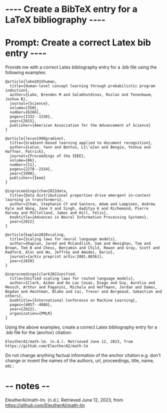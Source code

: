 # ---- Create a BibTeX entry for a LaTeX bibliography ----

# Prompt: Create a correct Latex bib entry ----
Provide me with a correct Latex bibliography entry for a .bib file using the following examples:
```Examples to follow:
@article{lake2015human,
  title={Human-level concept learning through probabilistic program induction},
  author={Lake, Brenden M and Salakhutdinov, Ruslan and Tenenbaum, Joshua B},
  journal={Science},
  volume={350},
  number={6266},
  pages={1332--1338},
  year={2015},
  publisher={American Association for the Advancement of Science}
}

@article{lecun1998gradient,
  title={Gradient-based learning applied to document recognition},
  author={LeCun, Yann and Bottou, L{\'e}on and Bengio, Yoshua and Haffner, Patrick},
  journal={Proceedings of the IEEE},
  volume={86},
  number={11},
  pages={2278--2324},
  year={1998},
  publisher={Ieee}
}

@inproceedings{chan2022data,
  title={Data distributional properties drive emergent in-context learning in transformers},
  author={Chan, Stephanie CY and Santoro, Adam and Lampinen, Andrew Kyle and Wang, Jane X and Singh, Aaditya K and Richemond, Pierre Harvey and McClelland, James and Hill, Felix},
  booktitle={Advances in Neural Information Processing Systems},
  year={2022}
}

@article{kaplan2020scaling,
  title={Scaling laws for neural language models},
  author={Kaplan, Jared and McCandlish, Sam and Henighan, Tom and Brown, Tom B and Chess, Benjamin and Child, Rewon and Gray, Scott and Radford, Alec and Wu, Jeffrey and Amodei, Dario},
  journal={arXiv preprint arXiv:2001.08361},
  year={2020}
}

@inproceedings{clark2022unified,
  title={Unified scaling laws for routed language models},
  author={Clark, Aidan and De Las Casas, Diego and Guy, Aurelia and Mensch, Arthur and Paganini, Michela and Hoffmann, Jordan and Damoc, Bogdan and Hechtman, Blake and Cai, Trevor and Borgeaud, Sebastian and others},
  booktitle={International Conference on Machine Learning},
  pages={4057--4086},
  year={2022},
  organization={PMLR}
}
```
Using the above examples, create a correct Latex bibliography entry for a .bib file for the (anchor) citation:
```Anchor citation:
EleutherAI/math-lm. (n.d.). Retrieved June 12, 2023, from https://github.com/EleutherAI/math-lm
```
Do not change anything factual information of the anchor citation 
e.g. don't change or invent the names of the authors, url, proceedings, title, name, etc.:


# -- notes --

EleutherAI/math-lm. (n.d.). Retrieved June 12, 2023, from https://github.com/EleutherAI/math-lm
